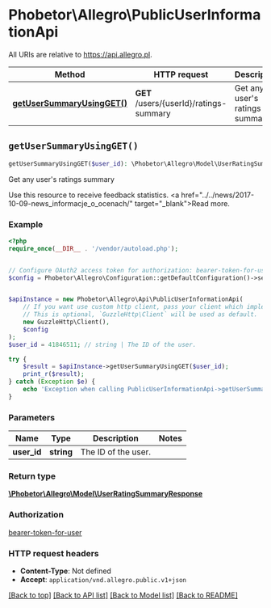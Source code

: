 # Phobetor\Allegro\PublicUserInformationApi

All URIs are relative to https://api.allegro.pl.

Method | HTTP request | Description
------------- | ------------- | -------------
[**getUserSummaryUsingGET()**](PublicUserInformationApi.md#getUserSummaryUsingGET) | **GET** /users/{userId}/ratings-summary | Get any user&#39;s ratings summary


## `getUserSummaryUsingGET()`

```php
getUserSummaryUsingGET($user_id): \Phobetor\Allegro\Model\UserRatingSummaryResponse
```

Get any user's ratings summary

Use this resource to receive feedback statistics. <a href=\"../../news/2017-10-09-news_informacje_o_ocenach/\" target=\"_blank\">Read more</a>.

### Example

```php
<?php
require_once(__DIR__ . '/vendor/autoload.php');


// Configure OAuth2 access token for authorization: bearer-token-for-user
$config = Phobetor\Allegro\Configuration::getDefaultConfiguration()->setAccessToken('YOUR_ACCESS_TOKEN');


$apiInstance = new Phobetor\Allegro\Api\PublicUserInformationApi(
    // If you want use custom http client, pass your client which implements `GuzzleHttp\ClientInterface`.
    // This is optional, `GuzzleHttp\Client` will be used as default.
    new GuzzleHttp\Client(),
    $config
);
$user_id = 41846511; // string | The ID of the user.

try {
    $result = $apiInstance->getUserSummaryUsingGET($user_id);
    print_r($result);
} catch (Exception $e) {
    echo 'Exception when calling PublicUserInformationApi->getUserSummaryUsingGET: ', $e->getMessage(), PHP_EOL;
}
```

### Parameters

Name | Type | Description  | Notes
------------- | ------------- | ------------- | -------------
 **user_id** | **string**| The ID of the user. |

### Return type

[**\Phobetor\Allegro\Model\UserRatingSummaryResponse**](../Model/UserRatingSummaryResponse.md)

### Authorization

[bearer-token-for-user](../../README.md#bearer-token-for-user)

### HTTP request headers

- **Content-Type**: Not defined
- **Accept**: `application/vnd.allegro.public.v1+json`

[[Back to top]](#) [[Back to API list]](../../README.md#endpoints)
[[Back to Model list]](../../README.md#models)
[[Back to README]](../../README.md)
